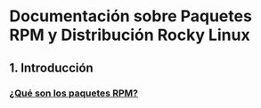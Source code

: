 # Documentación sobre Paquetes RPM y Distribución Rocky Linux

## 1. Introducción

### [¿Qué son los paquetes RPM?](queesrpm.md)
